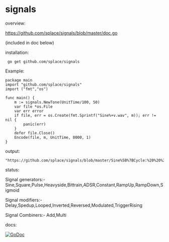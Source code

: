 # signals

overview:

https://github.com/splace/signals/blob/master/doc.go	

(included in doc below)

installation:

     go get github.com/splace/signals   

Example:

	package main
	import "github.com/splace/signals"
	import ("fmt","os")
	
	func main() {
		m := signals.NewTone(UnitTime/100, 50)
		var file *os.File
		var err error
		if file, err = os.Create(fmt.Sprintf("Sine%+v.wav", m)); err != nil {
			panic(err)
		}
		defer file.Close()
		Encode(file, m, UnitTime, 8000, 1)
	}

output:

	"https://github.com/splace/signals/blob/master/Sine%5B%7BCycle:%20%20%20%20%200.01s%7D%20%7BConstant:%20%20%20%2050.00%25%7D%5D.wav"

status:

Signal generators:- Sine,Square,Pulse,Heavyside,Bittrain,ADSR,Constant,RampUp,RampDown,Sigmoid

Signal modifiers:- Delay,Spedup,Looped,Inverted,Reversed,Modulated,TriggerRising

Signal Combiners:- Add,Multi

docs: 
     
[![GoDoc](https://godoc.org/github.com/splace/signals?status.svg)](https://godoc.org/github.com/splace/signals)

